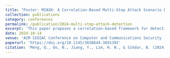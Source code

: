 ```yaml
---
title: "Poster: M2ASK: A Correlation-Based Multi-Step Attack Scenario Detection Framework Using MITRE ATT&CK Mapping"
collection: publications
category: conferences
permalink: /publication/2024-multi-step-attack-detection
excerpt: 'This paper proposes a correlation-based framework for detecting multi-step attack scenarios by integrating MITRE ATT&CK mapping and Cyber Kill Chain profiling, enhancing threat intelligence and response strategies.'
date: 2024-10-14
venue: 'ACM SIGSAC Conference on Computer and Communications Security (CCS 2024)'
paperurl: 'https://doi.org/10.1145/3658644.3691392'
citation: 'Meng, Q., Oo, N., Jiang, Y., Lim, H. W., & Sikdar, B. (2024). "A Correlation-Based Multi-Step Attack Scenario Detection Framework Using MITRE ATT&CK Mapping." In <i>ACM SIGSAC Conference on Computer and Communications Security (CCS 2024)</i>. ACM, 3 pages.'
---
```

